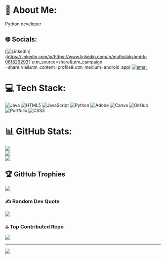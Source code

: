 # 💫 About Me:
Python developer


## 🌐 Socials:
[![LinkedIn](https://img.shields.io/badge/LinkedIn-%230077B5.svg?logo=linkedin&logoColor=white)](https://linkedin.com/in/https://www.linkedin.com/in/muthulakshmi-k-061829293? utm_source=share&utm_campaign =share_via&utm_content=profile& utm_medium=android_app) [![email](https://img.shields.io/badge/Email-D14836?logo=gmail&logoColor=white)](mailto:muthulakshmi22tc0481@svcet.ac.in) 

# 💻 Tech Stack:
![Java](https://img.shields.io/badge/java-%23ED8B00.svg?style=flat&logo=openjdk&logoColor=white) ![HTML5](https://img.shields.io/badge/html5-%23E34F26.svg?style=flat&logo=html5&logoColor=white) ![JavaScript](https://img.shields.io/badge/javascript-%23323330.svg?style=flat&logo=javascript&logoColor=%23F7DF1E) ![Python](https://img.shields.io/badge/python-3670A0?style=flat&logo=python&logoColor=ffdd54) ![Adobe](https://img.shields.io/badge/adobe-%23FF0000.svg?style=flat&logo=adobe&logoColor=white) ![Canva](https://img.shields.io/badge/Canva-%2300C4CC.svg?style=flat&logo=Canva&logoColor=white) ![GitHub](https://img.shields.io/badge/github-%23121011.svg?style=flat&logo=github&logoColor=white) ![Portfolio](https://img.shields.io/badge/Portfolio-%23000000.svg?style=flat&logo=firefox&logoColor=#FF7139) ![CSS3](https://img.shields.io/badge/css3-%231572B6.svg?style=flat&logo=css3&logoColor=white)
# 📊 GitHub Stats:
![](https://github-readme-stats.vercel.app/api?username=muthulakshmi04022005&theme=calm_pink&hide_border=false&include_all_commits=true&count_private=false)<br/>
![](https://nirzak-streak-stats.vercel.app/?user=muthulakshmi04022005&theme=calm_pink&hide_border=false)<br/>
![](https://github-readme-stats.vercel.app/api/top-langs/?username=muthulakshmi04022005&theme=calm_pink&hide_border=false&include_all_commits=true&count_private=false&layout=compact)

## 🏆 GitHub Trophies
![](https://github-profile-trophy.vercel.app/?username=muthulakshmi04022005&theme=shadow_blue&no-frame=false&no-bg=false&margin-w=4)

### ✍️ Random Dev Quote
![](https://quotes-github-readme.vercel.app/api?type=horizontal&theme=gruvbox)

### 🔝 Top Contributed Repo
![](https://github-contributor-stats.vercel.app/api?username=muthulakshmi04022005&limit=5&theme=radical&combine_all_yearly_contributions=true)

---
[![](https://visitcount.itsvg.in/api?id=muthulakshmi04022005&icon=0&color=0)](https://visitcount.itsvg.in)

<!-- Proudly created with GPRM ( https://gprm.itsvg.in ) -->
